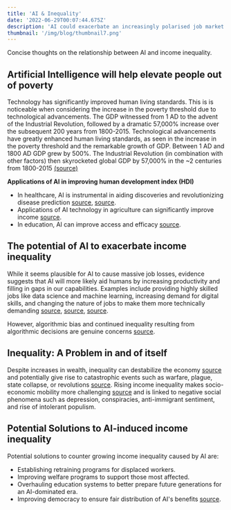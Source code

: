 ```yaml
---
title: 'AI & Inequality'
date: '2022-06-29T00:07:44.675Z'
description: 'AI could exacerbate an increasingly polarised job market making it hard to cross the gap.'
thumbnail: '/img/blog/thumbnail7.png'
---
```


Concise thoughts on the relationship between AI and income inequality.

## Artificial Intelligence will help elevate people out of poverty

Technology has significantly improved human living standards. This is is noticeable when considering the increase in the poverty threshold due to technological advancements. The GDP witnessed  from 1 AD to the advent of the Industrial Revolution, followed by a dramatic 57,000% increase over the subsequent 200 years from 1800-2015.
Technological advancements have greatly enhanced human living standards, as seen in the increase in the poverty threshold and the remarkable growth of GDP. Between 1 AD and 1800 AD GDP grew by 500%. The Industrial Revolution (in combination with other factors) then skyrocketed global GDP by 57,000% in the ~2 centuries from 1800-2015 [(source)](https://ourworldindata.org/grapher/world-gdp-over-the-last-two-millennia?stackMode=relative&time=earliest..2015)

**Applications of AI in improving human development index (HDI)**

- In healthcare, AI is instrumental in aiding discoveries and revolutionizing disease prediction [source](https://www.nber.org/papers/w24541), [source](https://www.nature.com/articles/d41586-020-01798-4).
- Applications of AI technology in agriculture can significantly improve income [source](https://www.sciencedirect.com/science/article/pii/S258972172030012X).
- In education, AI can improve access and efficacy [source](http://oro.open.ac.uk/50104/1/Luckin%20et%20al.%20-%202016%20-%20Intelligence%20Unleashed.%20An%20argument%20for%20AI%20in%20Educ.pdf).

## The potential of AI to exacerbate income inequality

While it seems plausible for AI to cause massive job losses, evidence suggests that AI will more likely aid humans by increasing productivity and filling in gaps in our capabilities. Examples include providing highly skilled jobs like data science and machine learning, increasing demand for digital skills, and changing the nature of jobs to make them more technically demanding [source](https://www.pnas.org/content/pnas/116/14/6531.full.pdf), [source](https://www.un.org/pt/desa/will-robots-and-ai-cause-mass-unemployment-not-necessarily-they-do-bring-other), [source](https://www.bruegel.org/2020/06/artificial-intelligences-great-impact-on-low-and-middle-skilled-jobs/#:~:text=Artificial%20intelligence%20and%20machine%20learning,affected%20by%20past%20technological%20change.&text=Artificial%20intelligence%20(AI)%20systems%20are,of%20automation%20on%20the%20workforce).

However, algorithmic bias and continued inequality resulting from algorithmic decisions are genuine concerns [source](https://hbr.org/2020/10/algorithms-are-making-economic-inequality-worse).

## Inequality: A Problem in and of itself

Despite increases in wealth, inequality can destabilize the economy [source](https://cpag.org.uk/sites/default/files/CPAG-Poverty142-inequality-instability.pdf) and potentially give rise to catastrophic events such as warfare, plague, state collapse, or revolutions [source](https://www.economist.com/open-future/2018/09/10/can-inequality-only-be-fixed-by-war-revolution-or-plague). Rising income inequality makes socio-economic mobility more challenging [source](https://en.wikipedia.org/wiki/Effects_of_economic_inequality#cite_note-7) and is linked to negative social phenomena such as depression, conspiracies, anti-immigrant sentiment, and rise of intolerant populism.

## Potential Solutions to AI-induced income inequality

Potential solutions to counter growing income inequality caused by AI are:

- Establishing retraining programs for displaced workers.
- Improving welfare programs to support those most affected.
- Overhauling education systems to better prepare future generations for an AI-dominated era.
- Improving democracy to ensure fair distribution of AI's benefits [source](http://documents1.worldbank.org/curated/en/816281518818814423/2019-WDR-Report.pdf).

